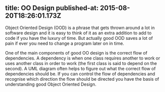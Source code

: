 title: OO Design
published-at: 2015-08-20T18:26:01.173Z
---

Object Oriented Design (OOD) is a phrase that gets thrown around a lot in software design and it is easy to think of it as an extra addition to add to code if you have the  luxury of time. But actually good OOD saves a lot of pain if ever you need to change a program later on in time.
 
  One of the main components of good OO design is the correct flow of dependencies. A dependency is when one class requires another to work or uses another class in order to work (the first class is said to depend on the second).  A UML diagram often helps to figure out what the correct flow of dependencies should be. If you can control the flow of dependencies and recognise which direction the flow should be directed you have the basis of understanding good Object Oriented Design.
